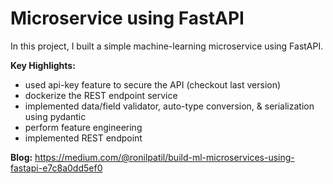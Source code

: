 Microservice using FastAPI
==============================

In this project, I built a simple machine-learning microservice using FastAPI. 

<b>Key Highlights:</b>
- used api-key feature to secure the API (checkout last version)
- dockerize the REST endpoint service
- implemented data/field validator, auto-type conversion, & serialization using pydantic
- perform feature engineering
- implemented REST endpoint 

<b>Blog:</b> https://medium.com/@ronilpatil/build-ml-microservices-using-fastapi-e7c8a0dd5ef0
